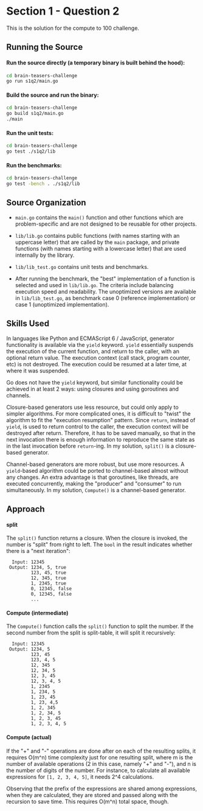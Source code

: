 # Section 1 - Question 2

This is the solution for the compute to 100 challenge.

## Running the Source

#### Run the source directly (a temporary binary is built behind the hood):

```sh
cd brain-teasers-challenge
go run s1q2/main.go
```

#### Build the source and run the binary:

```sh
cd brain-teasers-challenge
go build s1q2/main.go
./main
```

#### Run the unit tests:

```sh
cd brain-teasers-challenge
go test ./s1q2/lib
```

#### Run the benchmarks:

```sh
cd brain-teasers-challenge
go test -bench . ./s1q2/lib
```

## Source Organization

- `main.go` contains the `main()` function and other functions which are
problem-specific and are not designed to be reusable for other projects.

- `lib/lib.go` contains public functions (with names starting with an uppercase
  letter) that are called by the `main` package, and private functions (with
  names starting with a lowercase letter) that are used internally by the
  library.

- `lib/lib_test.go` contains unit tests and benchmarks.

- After running the benchmark, the "best" implementation of a function is
  selected and used in `lib/lib.go`. The criteria include balancing execution
  speed and readability. The unoptimized versions are available in
  `lib/lib_test.go`, as benchmark case 0 (reference implementation) or case 1
  (unoptimized implementation).

## Skills Used

In languages like Python and ECMAScript 6 / JavaScript, generator functionality
is available via the `yield` keyword. `yield` essentially suspends the execution
of the current function, and return to the caller, with an optional return
value. The execution context (call stack, program counter, etc) is not
destroyed. The execution could be resumed at a later time, at where it was
suspended.

Go does not have the `yield` keyword, but similar functionality could be
achieved in at least 2 ways: using closures and using goroutines and channels.

Closure-based generators use less resource, but could only apply to simpler
algorithms. For more complicated ones, it is difficult to "twist" the algorithm
to fit the "execution resumption" pattern. Since `return`, instead of `yield`,
is used to return control to the caller, the execution context will be
destroyed after return. Therefore, it has to be saved manually, so that in the
next invocation there is enough information to reproduce the same state as in
the last invocation before `return`-ing. In my solution, `split()` is a
closure-based generator.

Channel-based generators are more robust, but use more resources. A
`yield`-based algorithm could be ported to channel-based almost without any
changes. An extra advantage is that goroutines, like threads, are executed
concurrently, making the "producer" and "consumer" to run simultaneously. In
my solution, `Compute()` is a channel-based generator.

## Approach

#### split

The `split()` function returns a closure. When the closure is invoked, the
number is "split" from right to left. The `bool` in the result indicates whether
there is a "next iteration":

```
  Input: 12345
 Output: 1234, 5, true
         123, 45, true
		 12, 345, true
		 1, 2345, true
		 0, 12345, false
		 0, 12345, false
		 ...
```

#### Compute (intermediate)

The `Compute()` function calls the `split()` function to split the number. If
the second number from the split is split-table, it will split it recursively:

```
  Input: 12345
 Output: 1234, 5
         123, 45
         123, 4, 5
		 12, 345
		 12, 34, 5
		 12, 3, 45
		 12, 3, 4, 5
		 1, 2345
		 1, 234, 5
		 1, 23, 45
		 1, 23, 4,5
		 1, 2, 345
		 1, 2, 34, 5
		 1, 2, 3, 45
		 1, 2, 3, 4, 5
```

#### Compute (actual)

If the "+" and "-" operations are done after on each of the resulting splits,
it requires O(m^n) time complexity just for one resulting split, where m is the
number of available operations (2 in this case, namely "+" and "-"), and n is
the number of digits of the number. For instance, to calculate all available
expressions for `[1, 2, 3, 4, 5]`, it needs 2^4 calculations.

Observing that the prefix of the expressions are shared among expressions, when
they are calculated, they are stored and passed along with the recursion to save
time. This requires O(m^n) total space, though.

